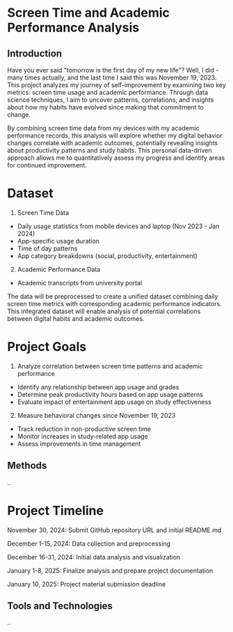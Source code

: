# Screen Time and Academic Performance Analysis

## Introduction
Have you ever said "tomorrow is the first day of my new life"? Well, I did - many times actually, and the last time I said this was November 19, 2023. This project analyzes my journey of self-improvement by examining two key metrics: screen time usage and academic performance. Through data science techniques, I aim to uncover patterns, correlations, and insights about how my habits have evolved since making that commitment to change.

By combining screen time data from my devices with my academic performance records, this analysis will explore whether my digital behavior changes correlate with academic outcomes, potentially revealing insights about productivity patterns and study habits. This personal data-driven approach allows me to quantitatively assess my progress and identify areas for continued improvement.


# Dataset

1. Screen Time Data
- Daily usage statistics from mobile devices and laptop (Nov 2023 - Jan 2024)
- App-specific usage duration
- Time of day patterns 
- App category breakdowns (social, productivity, entertainment)

2. Academic Performance Data
- Academic transcripts from university portal

The data will be preprocessed to create a unified dataset combining daily screen time metrics with corresponding academic performance indicators. This integrated dataset will enable analysis of potential correlations between digital habits and academic outcomes.


# Project Goals

1. Analyze correlation between screen time patterns and academic performance
  - Identify any relationship between app usage and grades
  - Determine peak productivity hours based on app usage patterns
  - Evaluate impact of entertainment app usage on study effectiveness

2. Measure behavioral changes since November 19, 2023
  - Track reduction in non-productive screen time
  - Monitor increases in study-related app usage
  - Assess improvements in time management


## Methods
..


# Project Timeline

November 30, 2024: Submit GitHub repository URL and initial README.md

December 1-15, 2024: Data collection and preprocessing

December 16-31, 2024: Initial data analysis and visualization

January 1-8, 2025: Finalize analysis and prepare project documentation

January 10, 2025: Project material submission deadline


## Tools and Technologies
..
